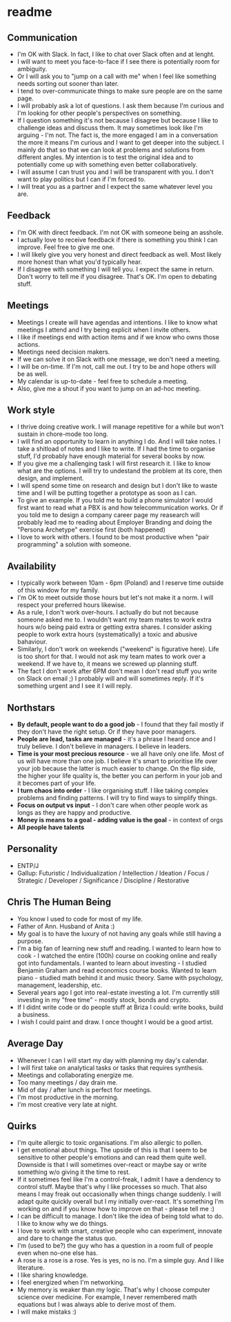 # readme

## Communication

* I'm OK with Slack. In fact, I like to chat over Slack often and at lenght. 
* I will want to meet you face-to-face if I see there is potentially room for ambiguity. 
* Or I will ask you to "jump on a call with me" when I feel like something needs sorting out sooner than later.
* I tend to over-communicate things to make sure people are on the same page. 
* I will probably ask a lot of questions. I ask them because I'm curious and I'm looking for other people's perspectives on something.
* If I question something it's not because I disagree but because I like to challenge ideas and discuss them. It may sometimes look like I'm arguing - I'm not. The fact is, the more engaged I am in a conversation the more it means I'm curious and I want to get deeper into the subject. I mainly do that so that we can look at problems and solutions from different angles. My intention is to test the original idea and to potentially come up with something even better collaboratively.
* I will assume I can trust you and I will be transparent with you. I don't want to play politics but I can if I'm forced to.
* I will treat you as a partner and I expect the same whatever level you are.

## Feedback

* I'm OK with direct feedback. I'm not OK with someone being an asshole.
* I actually love to receive feedback if there is something you think I can improve. Feel free to give me one.
* I will likely give you very honest and direct feedback as well. Most likely more honest than what you'd typically hear.
* If I disagree with something I will tell you. I expect the same in return. Don't worry to tell me if you disagree. That's OK. I'm open to debating stuff.

## Meetings

* Meetings I create will have agendas and intentions. I like to know what meetings I attend and I try being explicit when I invite others.
* I like if meetings end with action items and if we know who owns those actions.
* Meetings need decision makers.
* If we can solve it on Slack with one message, we don't need a meeting.
* I will be on-time. If I'm not, call me out. I try to be and hope others will be as well.
* My calendar is up-to-date - feel free to schedule a meeting.
* Also, give me a shout if you want to jump on an ad-hoc meeting.

## Work style

* I thrive doing creative work. I will manage repetitive for a while but won't sustain in chore-mode too long.
* I will find an opportunity to learn in anything I do. And I will take notes. I take a shitload of notes and I like to write. If I had the time to organise stuff, I'd probably have enough material for several books by now.
* If you give me a challenging task I will first research it. I like to know what are the options. I will try to undestand the problem at its core, then design, and implement.
* I will spend some time on research and design but I don't like to waste time and I will be putting together a prototype as soon as I can.
* To give an example. If you told me to build a phone simulator I would first want to read what a PBX is and how telecommunication works. Or if you told me to design a company career page my reasearch will probably lead me to reading about Employer Branding and doing the "Persona Archetype" exercise first (both happened)
* I love to work with others. I found to be most productive when "pair programming" a solution with someone.

## Availability

* I typically work between 10am - 6pm (Poland) and I reserve time outside of this window for my family.
* I'm OK to meet outside those hours but let's not make it a norm. I will respect your preferred hours likewise.
* As a rule, I don't work over-hours. I actually do but not because someone asked me to. I wouldn't want my team mates to work extra hours w/o being paid extra or getting extra shares. I consider asking people to work extra hours (systematically) a toxic and abusive bahaviour. 
* Similarly, I don't work on weekends ("weekend" is figurative here). Life is too short for that. I would not ask my team mates to work over a weekend. If we have to, it means we screwed up planning stuff.
* The fact I don't work after 6PM don't mean I don't read stuff you write on Slack on email ;) I probably will and will sometimes reply. If it's something urgent and I see it I will reply. 

## Northstars

* **By default, people want to do a good job** - I found that they fail mostly if they don't have the right setup. Or if they have poor managers.
* **People are lead, tasks are managed** - it's a phrase I heard once and I truly believe. I don't believe in managers. I believe in leaders.
* **Time is your most precious resource** - we all have only one life. Most of us will have more than one job. I believe it's smart to prioritise life over your job because the latter is much easier to change. On the flip side, the higher your life quality is, the better you can perform in your job and it becomes part of your life. 
* **I turn chaos into order** - I like organising stuff. I like taking complex problems and finding patterns. I will try to find ways to simplify things.
* **Focus on output vs input** - I don't care when other people work as longs as they are happy and productive.
* **Money is means to a goal - adding value is the goal** - in context of orgs
* **All people have talents**

## Personality

* ENTP/J
* Gallup: Futuristic / Individualization / Intellection / Ideation / Focus / Strategic / Developer / Significance / Discipline / Restorative

## Chris The Human Being

* You know I used to code for most of my life.
* Father of Ann. Husband of Anita :)
* My goal is to have the luxury of not having any goals while still having a purpose.
* I'm a big fan of learning new stuff and reading. I wanted to learn how to cook - I watched the entire (100h) course on cooking online and really got into fundamentals. I wanted to learn about investing - I studied Benjamin Graham and read economics course books. Wanted to learn piano - studied math behind it and music theory. Same with psychology, management, leadership, etc.
* Several years ago I got into real-estate investing a lot. I'm currently still investing in my "free time" - mostly stock, bonds and crypto.
* If I didnt write code or do people stuff at Briza I could: write books, build a business.
* I wish I could paint and draw. I once thought I would be a good artist.

## Average Day

* Whenever I can I will start my day with planning my day's calendar.
* I will first take on analytical tasks or tasks that requires synthesis.
* Meetings and collaborating energize me.
* Too many meetings / day drain me.
* Mid of day / after lunch is perfect for meetings.
* I'm most productive in the morning.
* I'm most creative very late at night.

## Quirks

* I'm quite allergic to toxic organisations. I'm also allergic to pollen.
* I get emotional about things. The upside of this is that I seem to be sensitive to other people's emotions and can read them quite well. Downside is that I will sometimes over-react or maybe say or write something w/o giving it the time to rest.
* If it sometimes feel like I'm a control-freak, I admit I have a dendency to control stuff. Maybe that's why I like processes so much. That also means I may freak out occasionally when things change suddenly. I will adapt quite quickly overall but I my initially over-react. It's something I'm working on and if you know how to improve on that - please tell me :)
* I can be difficult to manage. I don't like the idea of being told what to do. I like to know why we do things.
* I love to work with smart, creative people who can experiment, innovate and dare to change the status quo.
* I'm (used to be?) the guy who has a question in a room full of people even when no-one else has.
* A rose is a rose is a rose. Yes is yes, no is no. I'm a simple guy. And I like literature.
* I like sharing knowledge. 
* I feel energized when I'm networking.
* My memory is weaker than my logic. That's why I choose computer science over medicine. For example, I never remembered math equations but I was always able to derive most of them.
* I will make mistaks :)
